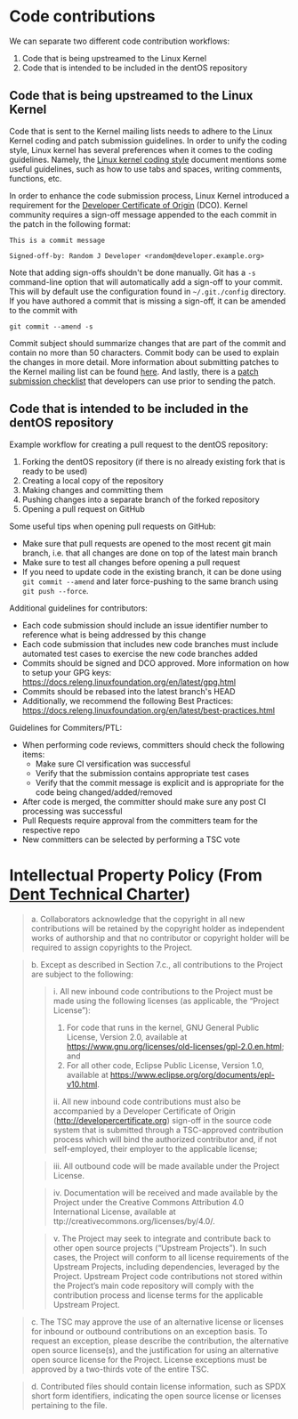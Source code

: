 # Code contributions

We can separate two different code contribution workflows:
1. Code that is being upstreamed to the Linux Kernel
2. Code that is intended to be included in the dentOS repository

## Code that is being upstreamed to the Linux Kernel

Code that is sent to the Kernel mailing lists needs to adhere to the Linux Kernel coding and patch submission guidelines. In order to unify the coding style, Linux kernel has several preferences when it comes to the coding guidelines. Namely, the [Linux kernel coding style](https://www.kernel.org/doc/html/latest/process/coding-style.html) document mentions some useful guidelines, such as how to use tabs and spaces, writing comments, functions, etc.


In order to enhance the code submission process, Linux Kernel introduced a requirement for the [Developer Certificate of Origin](https://developercertificate.org/) (DCO). Kernel community requires a sign-off message appended to the each commit in the patch in the following format:
```
This is a commit message

Signed-off-by: Random J Developer <random@developer.example.org>
```
Note that adding sign-offs shouldn't be done manually. Git has a `-s` command-line option that will automatically add a sign-off to your commit. This will by default use the configuration found in `~/.git./config` directory. If you have authored a commit that is missing a sign-off, it can be amended to the commit with
```
git commit --amend -s
```
Commit subject should summarize changes that are part of the commit and contain no more than 50 characters. Commit body can be used to explain the changes in more detail. More information about submitting patches to the Kernel mailing list can be found [here](https://www.kernel.org/doc/html/latest/process/submitting-patches.html). And lastly, there is a [patch submission checklist](https://www.kernel.org/doc/html/latest/process/submit-checklist.html) that developers can use prior to sending the patch.


## Code that is intended to be included in the dentOS repository

Example workflow for creating a pull request to the dentOS repository:
1. Forking the dentOS repository (if there is no already existing fork that is ready to be used)
2. Creating a local copy of the repository
3. Making changes and committing them
4. Pushing changes into a separate branch of the forked repository
5. Opening a pull request on GitHub

Some useful tips when opening pull requests on GitHub:
- Make sure that pull requests are opened to the most recent git main branch, i.e. that all changes are done on top of the latest main branch
- Make sure to test all changes before opening a pull request
- If you need to update code in the existing branch, it can be done using `git commit --amend` and later force-pushing to the same branch using `git push --force`.

Additional guidelines for contributors:
- Each code submission should include an issue identifier number to reference what is being addressed by this change
- Each code submission that includes new code branches must include automated test cases to exercise the new code branches added
- Commits should be signed and DCO approved. More information on how to setup your GPG keys: https://docs.releng.linuxfoundation.org/en/latest/gpg.html
- Commits should be rebased into the latest branch's HEAD
- Additionally, we recommend the following Best Practices: https://docs.releng.linuxfoundation.org/en/latest/best-practices.html

Guidelines for Commiters/PTL:
- When performing code reviews, committers should check the following items:
    - Make sure CI versification was successful
    - Verify that the submission contains appropriate test cases
    - Verify that the commit message is explicit and is appropriate for the code being changed/added/removed
- After code is merged, the committer should make sure any post CI processing was successful
- Pull Requests require approval from the committers team for the respective repo
- New committers can be selected by performing a TSC vote

# Intellectual Property Policy (From [Dent Technical Charter](https://dent.dev/wp-content/uploads/sites/93/2020/12/DENT-Project-Technical-Charter-12-08-2020.pdf)) 

> a. Collaborators acknowledge that the copyright in all new contributions will be
> retained by the copyright holder as independent works of authorship and that no
> contributor or copyright holder will be required to assign copyrights to the
> Project.

> b. Except as described in Section 7.c., all contributions to the Project are subject to
> the following:
>
> >  i. All new inbound code contributions to the Project must be made using the following licenses (as applicable, the “Project License”):
> >    
> >    1. For code that runs in the kernel, GNU General Public License,
> >       Version 2.0, available at https://www.gnu.org/licenses/old-licenses/gpl-2.0.en.html; and
> >    2. For all other code, Eclipse Public License, Version 1.0, available at https://www.eclipse.org/org/documents/epl-v10.html.
> >
> > ii. All new inbound code contributions must also be accompanied by a Developer Certificate of Origin (http://developercertificate.org) sign-off in the source code system that is submitted through a TSC-approved contribution process which will bind the authorized contributor and, if not self-employed, their employer to the applicable license;
> 
> > iii. All outbound code will be made available under the Project License.
> 
> >  iv. Documentation will be received and made available by the Project under the Creative Commons Attribution 4.0 International License, available at ttp://creativecommons.org/licenses/by/4.0/.
> 
>>   v. The Project may seek to integrate and contribute back to other open source projects (“Upstream Projects”). In such cases, the Project will conform to all license requirements of the Upstream Projects, including dependencies, leveraged by the Project. Upstream Project code contributions not stored within the Project’s main code repository will comply with the contribution process and license terms for the applicable Upstream Project.

> c. The TSC may approve the use of an alternative license or licenses for inbound or outbound contributions on an exception basis. To request an exception, please describe the contribution, the alternative open source license(s), and the justification for using an alternative open source license for the Project. License exceptions must be approved by a two-thirds vote of the entire TSC.

> d. Contributed files should contain license information, such as SPDX short form identifiers, indicating the open source license or licenses pertaining to the file.
